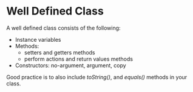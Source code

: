# Well Defined Class

A well defined class consists of the following:
- Instance variables
- Methods:
  - setters and getters methods
  - perform actions and return values methods
- Constructors: no-argument, argument, copy

Good practice is to also include _toString()_, and _equals()_ methods in your class.